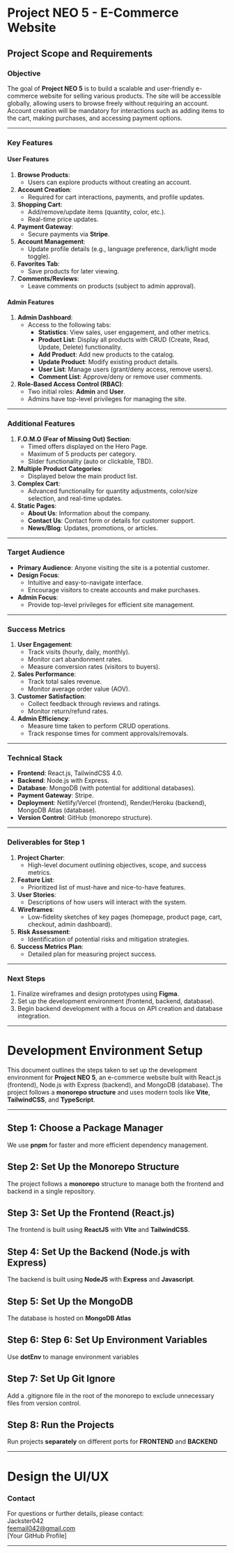 # Project NEO 5 - E-Commerce Website

## **Project Scope and Requirements**

### **Objective**

The goal of **Project NEO 5** is to build a scalable and user-friendly e-commerce website for selling various products. The site will be accessible globally, allowing users to browse freely without requiring an account. Account creation will be mandatory for interactions such as adding items to the cart, making purchases, and accessing payment options.

---

### **Key Features**

#### **User Features**

1. **Browse Products**:
   - Users can explore products without creating an account.
2. **Account Creation**:
   - Required for cart interactions, payments, and profile updates.
3. **Shopping Cart**:
   - Add/remove/update items (quantity, color, etc.).
   - Real-time price updates.
4. **Payment Gateway**:
   - Secure payments via **Stripe**.
5. **Account Management**:
   - Update profile details (e.g., language preference, dark/light mode toggle).
6. **Favorites Tab**:
   - Save products for later viewing.
7. **Comments/Reviews**:
   - Leave comments on products (subject to admin approval).

#### **Admin Features**

1. **Admin Dashboard**:
   - Access to the following tabs:
     - **Statistics**: View sales, user engagement, and other metrics.
     - **Product List**: Display all products with CRUD (Create, Read, Update, Delete) functionality.
     - **Add Product**: Add new products to the catalog.
     - **Update Product**: Modify existing product details.
     - **User List**: Manage users (grant/deny access, remove users).
     - **Comment List**: Approve/deny or remove user comments.
2. **Role-Based Access Control (RBAC)**:
   - Two initial roles: **Admin** and **User**.
   - Admins have top-level privileges for managing the site.

---

### **Additional Features**

1. **F.O.M.O (Fear of Missing Out) Section**:
   - Timed offers displayed on the Hero Page.
   - Maximum of 5 products per category.
   - Slider functionality (auto or clickable, TBD).
2. **Multiple Product Categories**:
   - Displayed below the main product list.
3. **Complex Cart**:
   - Advanced functionality for quantity adjustments, color/size selection, and real-time updates.
4. **Static Pages**:
   - **About Us**: Information about the company.
   - **Contact Us**: Contact form or details for customer support.
   - **News/Blog**: Updates, promotions, or articles.

---

### **Target Audience**

- **Primary Audience**: Anyone visiting the site is a potential customer.
- **Design Focus**:
  - Intuitive and easy-to-navigate interface.
  - Encourage visitors to create accounts and make purchases.
- **Admin Focus**:
  - Provide top-level privileges for efficient site management.

---

### **Success Metrics**

1. **User Engagement**:
   - Track visits (hourly, daily, monthly).
   - Monitor cart abandonment rates.
   - Measure conversion rates (visitors to buyers).
2. **Sales Performance**:
   - Track total sales revenue.
   - Monitor average order value (AOV).
3. **Customer Satisfaction**:
   - Collect feedback through reviews and ratings.
   - Monitor return/refund rates.
4. **Admin Efficiency**:
   - Measure time taken to perform CRUD operations.
   - Track response times for comment approvals/removals.

---

### **Technical Stack**

- **Frontend**: React.js, TailwindCSS 4.0.
- **Backend**: Node.js with Express.
- **Database**: MongoDB (with potential for additional databases).
- **Payment Gateway**: Stripe.
- **Deployment**: Netlify/Vercel (frontend), Render/Heroku (backend), MongoDB Atlas (database).
- **Version Control**: GitHub (monorepo structure).

---

### **Deliverables for Step 1**

1. **Project Charter**:
   - High-level document outlining objectives, scope, and success metrics.
2. **Feature List**:
   - Prioritized list of must-have and nice-to-have features.
3. **User Stories**:
   - Descriptions of how users will interact with the system.
4. **Wireframes**:
   - Low-fidelity sketches of key pages (homepage, product page, cart, checkout, admin dashboard).
5. **Risk Assessment**:
   - Identification of potential risks and mitigation strategies.
6. **Success Metrics Plan**:
   - Detailed plan for measuring project success.

---

### **Next Steps**

1. Finalize wireframes and design prototypes using **Figma**.
2. Set up the development environment (frontend, backend, database).
3. Begin backend development with a focus on API creation and database integration.

---

# Development Environment Setup

This document outlines the steps taken to set up the development environment for **Project NEO 5**, an e-commerce website built with React.js (frontend), Node.js with Express (backend), and MongoDB (database). The project follows a **monorepo structure** and uses modern tools like **Vite**, **TailwindCSS**, and **TypeScript**.

---

## **Step 1: Choose a Package Manager**

We use **pnpm** for faster and more efficient dependency management.

## **Step 2: Set Up the Monorepo Structure**

The project follows a **monorepo** structure to manage both the frontend and backend in a single repository.

## **Step 3: Set Up the Frontend (React.js)**

The frontend is built using **ReactJS** with **VIte** and **TailwindCSS**.

## **Step 4: Set Up the Backend (Node.js with Express)**

The backend is built using **NodeJS** with **Express** and **Javascript**.

## **Step 5: Set Up the MongoDB**

The database is hosted on **MongoDB Atlas**

## **Step 6: Step 6: Set Up Environment Variables**

Use **dotEnv** to manage environment variables

## **Step 7: Set Up Git Ignore**

Add a .gitignore file in the root of the monorepo to exclude unnecessary files from version control.

## **Step 8: Run the Projects**

Run projects **separately** on different ports for **FRONTEND** and **BACKEND**

---

# Design the UI/UX

### **Contact**

For questions or further details, please contact:  
Jackster042  
feemail042@gmail.com  
[Your GitHub Profile]

---
